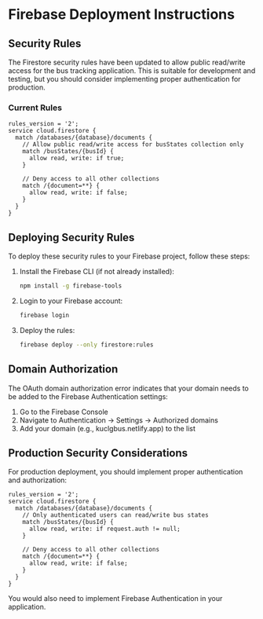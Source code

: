 # Firebase Deployment Instructions

## Security Rules

The Firestore security rules have been updated to allow public read/write access for the bus tracking application. This is suitable for development and testing, but you should consider implementing proper authentication for production.

### Current Rules

```
rules_version = '2';
service cloud.firestore {
  match /databases/{database}/documents {
    // Allow public read/write access for busStates collection only
    match /busStates/{busId} {
      allow read, write: if true;
    }
    
    // Deny access to all other collections
    match /{document=**} {
      allow read, write: if false;
    }
  }
}
```

## Deploying Security Rules

To deploy these security rules to your Firebase project, follow these steps:

1. Install the Firebase CLI (if not already installed):
   ```bash
   npm install -g firebase-tools
   ```

2. Login to your Firebase account:
   ```bash
   firebase login
   ```

3. Deploy the rules:
   ```bash
   firebase deploy --only firestore:rules
   ```

## Domain Authorization

The OAuth domain authorization error indicates that your domain needs to be added to the Firebase Authentication settings:

1. Go to the Firebase Console
2. Navigate to Authentication -> Settings -> Authorized domains
3. Add your domain (e.g., kuclgbus.netlify.app) to the list

## Production Security Considerations

For production deployment, you should implement proper authentication and authorization:

```
rules_version = '2';
service cloud.firestore {
  match /databases/{database}/documents {
    // Only authenticated users can read/write bus states
    match /busStates/{busId} {
      allow read, write: if request.auth != null;
    }
    
    // Deny access to all other collections
    match /{document=**} {
      allow read, write: if false;
    }
  }
}
```

You would also need to implement Firebase Authentication in your application.